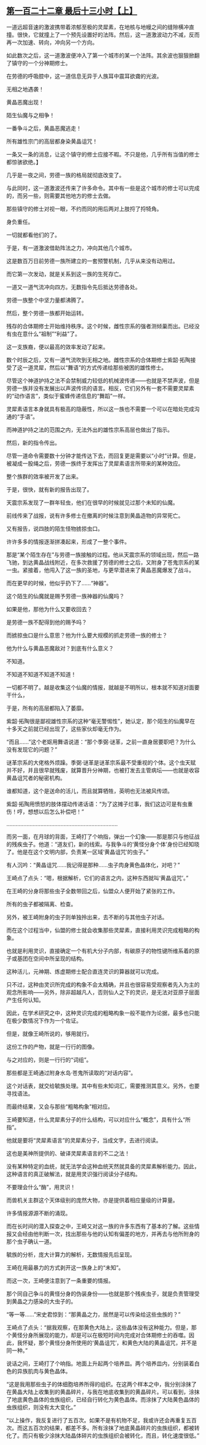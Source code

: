 ## [第一百二十二章 最后十三小时【上】](https://www.xxbiquge.com/11_11207/9214382.html)


  一道远超音速的激波携带着浓郁至极的灵犀素，在地核与地幔之间的缝隙横冲直撞。很快，它就撞上了一个预先设置好的法阵。然后，这一道激波动力不减，反而再一次加速、转向，冲向另一个方向。

  如此数次之后，这一道激波便冲入了第一个城市的某一个法阵。其余波也狠狠掀翻了镇守的一个分神期修士。

  在劳德的呼吸腔中，这一道信息无异于人族耳中震耳欲聋的光波。

  无相之地遇袭！

  黄晶恶魔出现！

  陌生仙魔与之相争！

  一番争斗之后，黄晶恶魔逃走！

  所有雄性宗门的高层都身染黄晶诅咒！

  一条又一条的消息，让这个镇守的修士应接不暇。不只是他，几乎所有当值的修士都惊骇欲绝。】

  几乎是一夜之间，劳德一族的格局就彻底改变了。

  与此同时，这一道激波还传来了许多命令。其中有一些是这个城市的修士可以完成的，而另一些，则需要其他地方的修士去做。

  那些镇守的修士对视一眼，不约而同的用后两对上肢捋了捋犄角。

  身负重任。

  一切就都看他们的了。

  于是，有一道激波借助阵法之力，冲向其他几个城市。

  这是数百万日前劳德一族所建立的一套预警机制，几乎从来没有动用过。

  而它第一次发动，就是关系到这一族的生死存亡。

  一道又一道气流冲向四方。无数指令先后抵达劳德各处。

  劳德一族整个中坚力量都沸腾了。

  然后，整个劳德一族都开始运转。

  残存的合体期修士开始维持秩序。这个时候，雌性宗系的强者测倾巢而出。已经没有虫在意什么“祖制”“利益”了。

  这一支族裔，便以最高的效率发动了起来。

  数个时辰之后，又有一道气流吹到无相之地。雌性宗系的合体期修士紫韶·拓陶接受了这一道灵犀，然后以“舞语”的方式传递给那些被困的雄性修士。

  尽管这个神道护持之法不会禁制威力较低的机械波传递——也就是不禁声波，但是劳德一族并没有发展出以声波传讯的语言。相反，它们另外有一套不需要灵犀素的“动作语言”，类似于蜜蜂传递信息的“舞蹈”一样。

  灵犀素语言本身就具有极高的隐蔽性，所以这一族也不需要一个可以在暗处完成沟通的“手语”。

  而神道护持之法的范围之内，无法外出的雄性宗系高层也做出了指示。

  然后，新的指令传出。

  尽管一道命令需要数十分钟才能传达下去，而回复更是需要以“小时”计算。但是，被凝成一股绳之后，劳德一族终于发挥出了灵犀素语言所带来的某种效应。

  整个族群的效率被开发了出来。

  于是，很快，就有新的报告出现了。

  天震宗系发现了一群年轻虫，他们在很早的时候就见过那个未知的仙魔。

  前线传来了战报，说有许多修士在撤离的时候注意到黄晶造物的异常死亡。

  又有报告，说四肢的陌生怪物掳掠虫口。

  许许多多的情报逐渐拼凑起来，形成了一整个事件。

  那是“某个陌生存在”与劳德一族接触的过程。他从天震宗系的领域出现，然后一路飞驰，到达黄晶战线附近，在多次救援了劳德的修士之后，又附身了苍鬼宗系的某一虫。紧接着，他闯入了这一族的圣地，与更早潜进来了黄晶恶魔爆发了战斗。

  而在更早的时候，他似乎扔下了……“神器”。

  这个陌生的仙魔就是赐予劳德一族神器的仙魔吗？

  如果是他，那他为什么又要收回去？

  是劳德一族不配得到他的赐予吗？

  而掳掠虫口是什么意思？他为什么要大规模的抓走劳德一族的修士？

  他为什么与黄晶恶魔敌对？到底有什么意义？

  不知道。

  不知道不知道不知道不知道！

  一切都不明了。越是收集这个仙魔的情报，就越是不明所以，根本就不知道对面要干什么，

  于是，所有的高层都陷入了萎靡。

  紫韶·拓陶很是鄙视雄性宗系的这种“毫无警惕性”，她认定，那个陌生的仙魔早在十多天之前就已经出现了，这些家伙却毫无作为。

  “而且……”这个老妪用舞语说道：“那个季弼·谜革，之前一直身居要职吧？为什么没有发现它的问题？”

  谜革宗系的大佬格外烦躁。季弼·谜革是谜革宗系最不受重视的个体。这个虫天赋并不好，并且很早就残废，就算晋升分神期，也被打发去主管病坛——也就是收容黄晶诅咒者的秘密机构。

  谁都知道，这个是送命的活儿，而且就算牺牲，英明也无法被风传颂。

  紫韶·拓陶用愤怒的肢体摆动传递话语：“为了这摊子烂事，我们这边可是有虫重伤！哼，想想以后怎么补偿吧！”

  ………………………………………………………………

  而另一面，在月球的背面，王崎打了个响指，弹出一个幻象——那是那只与他征战的残疾虫子。他道：“道友们，新的线索。与我争斗的‘黄怪分身个体’身份已经知晓了。他是在这个文明内部，负责某一区域‘黄晶诅咒’的虫子。”

  有人沉吟：“黄晶诅咒……我记得是那种……虫子肉身黄色晶体化，对吧？”

  王崎点了点头：“嗯，根据解析，它们的语言之内，这种东西就叫‘黄晶诅咒’。”

  在王崎的分身将那些虫子全数带回之后，仙盟众人便开始了紧张的工作。

  所有的虫子都被隔离、检查。

  另外，被王崎附身的虫子则单独拎出来，去不断的与其他虫子对话。

  而在这个过程当中，仙盟的修士就会收集那些灵犀素，直接利用灵识完成粗略的构象。

  也就是利用灵识，直接确定一个有机大分子内部，有碳原子的物性键所维系着的原子或基团在空间中所呈现的结构。

  这种活儿，元神期、炼虚期修士配合直连灵识的算器就可以完成。

  只不过，这种由灵识所完成的构象不会太精确，并且也很容易受观察者先入为主的观念所影响——另外，除非超越凡人，否则仙人之下的灵识，是无法对亚原子层面产生任何认知。

  因此，在学术研究之中，这种灵识完成的粗略构象一般不能作为论据，最多也只能在极少数情况下作为一个佐证。

  但是，就像王崎所说的，够用就行。

  这份工作的产物，就是一行行的图像。

  与之对应的，则是一行行的“词组”。

  那些都是王崎通过附身水岛·苍鬼所读取的“对话内容”。

  这个对话表，就交给毓族处理。其中有些未知词汇，需要推测其意义。另外，也要寻找语法。

  而最终结果，又会与那些“粗略构象”相对应。

  王崎要知道，什么灵犀素分子的什么结构，可以对应什么“概念”，具有什么“所指”。

  他就是要将“灵犀素语言”的灵犀素分子，当成文字，去进行阅读。

  这也是美神所提供的、破译灵犀素语言的不二之法！

  没有某种特定的血统，就无法学会这种血统天然就具备的灵犀素解析能力。因此，这种语言的真正破解法，就是用灵识强行阅读分子结构。

  不要理会什么“酶”，用灵识！

  而兽机关主群这个天体级别的庞然大物，亦是提供着相应量级的计算量。

  许多情报源源不断的涌现。

  而在长时间的潜入探查之中，王崎又对这一族的许多东西有了基本的了解。这些情报又会经由他判断一次，找出那些与他的认知有偏差的地方，并再去与他所附身的那个虫子确认一道。

  毓族的分析，庞大计算力的解析，无数情报先后呈现。

  王崎在用最暴力的方式剥开这一族身上的“未知”。

  而这一次，王崎便注意到了一条重要的情报。

  那个同自己争斗的黄怪分身的伪装身份——也就是那个残疾虫子，就是负责管理受到黄晶之力感染的大虫子的。

  “等一等……”宋史君惊到：“那黄晶之力，居然是可以传染给这些虫族的？”

  王崎点了点头：“据我观察，在那黄色大陆上，这些晶体没有这种能力。但是，那个黄怪分身所展现的能力，却是可以在极短时间内完成对合体期修士的吞噬。因此，我怀疑，那个黄怪分身所使用的‘黄晶诅咒’，和黄色大陆的黄晶诅咒，并不是同一种。”

  说话之间，王崎打了个响指。地面上升起两个培养皿。两个培养皿内，分别装着白色的异族肌肉与黄色晶体。

  “这是我用那些虫子的体细胞培养所得的组织。在这两个样本之中，我分别涂抹了在黄晶大陆上收集到的黄晶碎片，与我在地底收集到的黄晶碎片。可以看到，涂抹了地底黄色晶体的虫族组织，已经自行转化为黄色晶体。而涂抹了大陆黄色晶体的虫族组织，则没有太大变化。”

  “以上操作，我反复进行了五百次。如果不是有机物不足，我或许还会再重复五百次。而这五百次的结果，都差不多。所有涂抹了地底黄晶碎片的虫族组织，都被转化了。而只有极少涂抹大陆晶体碎片的虫族组织会被转化，而且，转化速度很低。”
